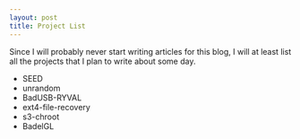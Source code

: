 ```yaml
---
layout: post
title: Project List
---
```


Since I will probably never start writing articles for this blog, I will at least list all the projects that I plan to write about some day.


* SEED
* unrandom
* BadUSB-RYVAL
* ext4-file-recovery
* s3-chroot
* BadelGL
